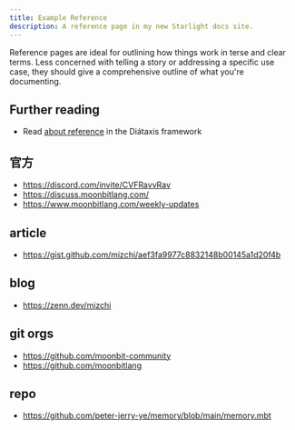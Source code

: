 ```yaml
---
title: Example Reference
description: A reference page in my new Starlight docs site.
---
```


Reference pages are ideal for outlining how things work in terse and clear terms.
Less concerned with telling a story or addressing a specific use case, they should give a comprehensive outline of what you're documenting.

## Further reading

- Read [about reference](https://diataxis.fr/reference/) in the Diátaxis framework


## 官方

- https://discord.com/invite/CVFRavvRav
- https://discuss.moonbitlang.com/
- https://www.moonbitlang.com/weekly-updates

## article

- https://gist.github.com/mizchi/aef3fa9977c8832148b00145a1d20f4b

## blog

- https://zenn.dev/mizchi

## git orgs

- https://github.com/moonbit-community
- https://github.com/moonbitlang

## repo

- https://github.com/peter-jerry-ye/memory/blob/main/memory.mbt